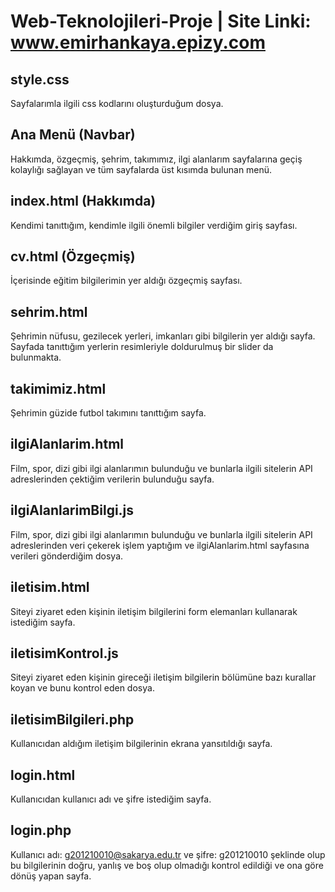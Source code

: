# Web-Teknolojileri-Proje |  Site Linki: www.emirhankaya.epizy.com

## style.css
Sayfalarımla ilgili css kodlarını oluşturduğum dosya.
## Ana Menü (Navbar)
Hakkımda, özgeçmiş, şehrim, takımımız, ilgi alanlarım sayfalarına geçiş kolaylığı sağlayan ve tüm sayfalarda üst kısımda bulunan menü.
## index.html (Hakkımda)
Kendimi tanıttığım, kendimle ilgili önemli bilgiler verdiğim giriş sayfası.
## cv.html (Özgeçmiş)
İçerisinde eğitim bilgilerimin yer aldığı özgeçmiş sayfası.
## sehrim.html
Şehrimin nüfusu, gezilecek yerleri, imkanları gibi bilgilerin yer aldığı sayfa. Sayfada tanıttığım yerlerin resimleriyle doldurulmuş  bir slider da bulunmakta.
## takimimiz.html
Şehrimin güzide futbol takımını tanıttığım sayfa. 
## ilgiAlanlarim.html
Film, spor, dizi gibi ilgi alanlarımın bulunduğu ve bunlarla ilgili sitelerin API adreslerinden çektiğim verilerin bulunduğu sayfa.
## ilgiAlanlarimBilgi.js
Film, spor, dizi gibi ilgi alanlarımın bulunduğu ve bunlarla ilgili sitelerin API adreslerinden veri çekerek işlem yaptığım ve ilgiAlanlarim.html sayfasına verileri gönderdiğim dosya.
## iletisim.html
Siteyi ziyaret eden kişinin iletişim bilgilerini form elemanları kullanarak istediğim sayfa.
## iletisimKontrol.js
Siteyi ziyaret eden kişinin gireceği iletişim bilgilerin bölümüne bazı kurallar koyan ve bunu kontrol eden dosya.
## iletisimBilgileri.php
Kullanıcıdan aldığım iletişim bilgilerinin ekrana yansıtıldığı sayfa.
## login.html
Kullanıcıdan kullanıcı adı ve şifre istediğim sayfa.
## login.php
Kullanıcı adı: g201210010@sakarya.edu.tr ve şifre: g201210010   şeklinde olup bu bilgilerinin doğru, yanlış ve boş olup olmadığı kontrol edildiği ve ona göre dönüş yapan sayfa.

